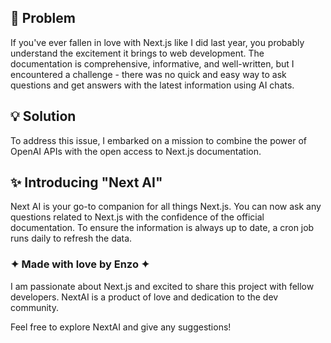 ## 🔨 Problem
If you've ever fallen in love with Next.js like I did last year, you probably understand the excitement it brings to web development. The documentation is comprehensive, informative, and well-written, but I encountered a challenge - there was no quick and easy way to ask questions and get answers with the latest information using AI chats.

## 💡 Solution
To address this issue, I embarked on a mission to combine the power of OpenAI APIs with the open access to Next.js documentation.

## ✨ Introducing "Next AI"
Next AI is your go-to companion for all things Next.js. You can now ask any questions related to Next.js with the confidence of the official documentation. To ensure the information is always up to date, a cron job runs daily to refresh the data.

### ✦ Made with love by Enzo ✦
I am passionate about Next.js and excited to share this project with fellow developers. NextAI is a product of love and dedication to the dev community.

Feel free to explore NextAI and give any suggestions!


